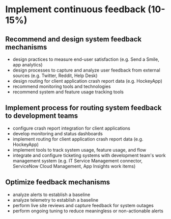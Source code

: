 # Implement continuous feedback (10-15%)

## Recommend and design system feedback mechanisms

- design practices to measure end-user satisfaction (e.g. Send a Smile, app analytics)
- design processes to capture and analyze user feedback from external sources (e.g. Twitter, Reddit, Help Desk)
- design routing for client application crash report data (e.g. HockeyApp)
- recommend monitoring tools and technologies
- recommend system and feature usage tracking tools

## Implement process for routing system feedback to development teams

- configure crash report integration for client applications
- develop monitoring and status dashboards
- implement routing for client application crash report data (e.g. HockeyApp)
- implement tools to track system usage, feature usage, and flow
- integrate and configure ticketing systems with development team's work management system (e.g. IT Service Management connector, ServiceNow Cloud Management, App Insights work items)

## Optimize feedback mechanisms

- analyze alerts to establish a baseline
- analyze telemetry to establish a baseline
- perform live site reviews and capture feedback for system outages
- perform ongoing tuning to reduce meaningless or non-actionable alerts